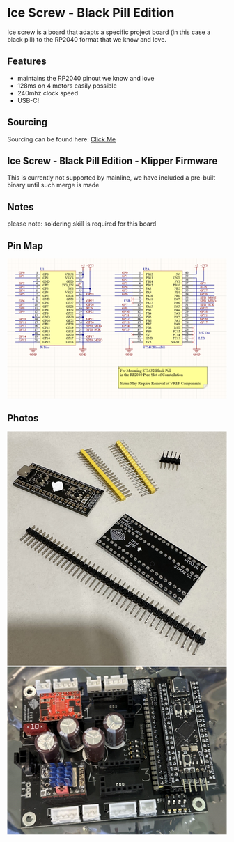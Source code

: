 # Ice Screw - Black Pill Edition
Ice screw is a board that adapts a specific project board (in this case a black pill) to the RP2040 format that we know and love.

## Features
- maintains the RP2040 pinout we know and love
- 128ms on 4 motors easily possible
- 240mhz clock speed
- USB-C!

## Sourcing
Sourcing can be found here: [Click Me](https://docs.google.com/spreadsheets/d/1O3eyVuQ6M4F03MJSDs4Z71_XyNjXL5HFTZr1jsaAtRc/edit?usp=sharing)

## Ice Screw - Black Pill Edition - Klipper Firmware
This is currently not supported by mainline, we have included a pre-built binary until such merge is made

## Notes
please note: soldering skill is required for this board

## Pin Map
 ![Pin Map](pinmap/pinmap.png?raw=true)

## Photos
![Kit Image](images/kit.jpg?raw=true)
![Kit Image 2](images/installed_in_supernova.jpg?raw=true)